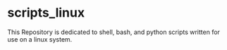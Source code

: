 # scripts_linux
This Repository is dedicated to shell, bash, and python scripts written for use on a linux system. 
